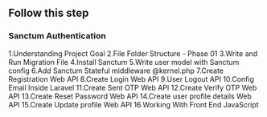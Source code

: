 ## Follow this step

### Sanctum Authentication
1.Understanding Project Goal
2.File Folder Structure - Phase 01
3.Write and Run Migration File
4.Install Sanctum
5.Write user model with Sanctum config
6.Add Sanctum Stateful middleware @kernel.php
7.Create Registration Web API
8.Create Login Web API
9.User Logout API
10.Config Email Inside Laravel
11.Create Sent OTP Web API
12.Create Verify OTP Web API
13.Create Reset Password Web API
14.Create user profile details Web API
15.Create Update profile Web API
16.Working With Front End JavaScript
